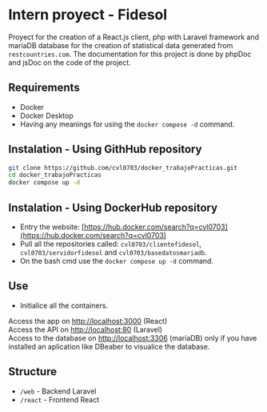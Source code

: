 # Intern proyect - Fidesol

Proyect for the creation of a React.js client, php with Laravel framework and mariaDB database for the creation of statistical data generated from `restcountries.com`. The documentation for this project is done by phpDoc and jsDoc on the code of the project.

## Requirements

- Docker
- Docker Desktop
- Having any meanings for using the `docker compose -d` command.
  
## Instalation - Using GithHub repository

```bash
git clone https://github.com/cvl0703/docker_trabajoPracticas.git
cd docker_trabajoPracticas
docker compose up -d
```

## Instalation - Using DockerHub repository

- Entry the website: [https://hub.docker.com/search?q=cvl0703](https://hub.docker.com/search?q=cvl0703)
- Pull all the repositories called: `cvl0703/clientefidesol`, `cvl0703/servidorfidesol` and `cvl0703/basedatosmariadb`.
- On the bash cmd use the `docker compose up -d` command.

## Use

- Initialice all the containers.

Access the app on [http://localhost:3000](http://localhost:3000) (React)  
Access the API on [http://localhost:80](http://localhost:80) (Laravel)  
Access to the database on [http://localhost:3306](http://localhost:3306) (mariaDB) only if you have installed an aplication like DBeaber to visualice the database.

## Structure

- `/web` - Backend Laravel
- `/react` - Frontend React
